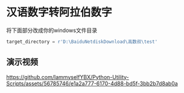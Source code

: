 # 汉语数字转阿拉伯数字

将下面部分改成你的windows文件目录
```python
target_directory = r'D:\BaiduNetdiskDownload\高数叔\test'
```

## 演示视频
https://github.com/IammyselfYBX/Python-Utility-Scripts/assets/56785746/e1a2a777-6170-4d88-bd5f-3bb2b7d8ab0a


